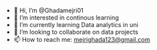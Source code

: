 - 👋 Hi, I’m @Ghadamejri01
- 👀 I’m interested in continous learning 
- 🌱 I’m currently learning Data analytics in uni 
- 💞️ I’m looking to collaborate on data projects
- 📫 How to reach me: mejrighada123@gmail.com
  

<!---
Ghadamejri01/Ghadamejri01 is a ✨ special ✨ repository because its `README.md` (this file) appears on your GitHub profile.
You can click the Preview link to take a look at your changes.
--->
